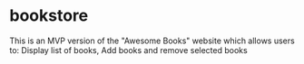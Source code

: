 # bookstore
This is an MVP version of the "Awesome Books" website which allows users to: Display list of books, Add books and remove selected books
